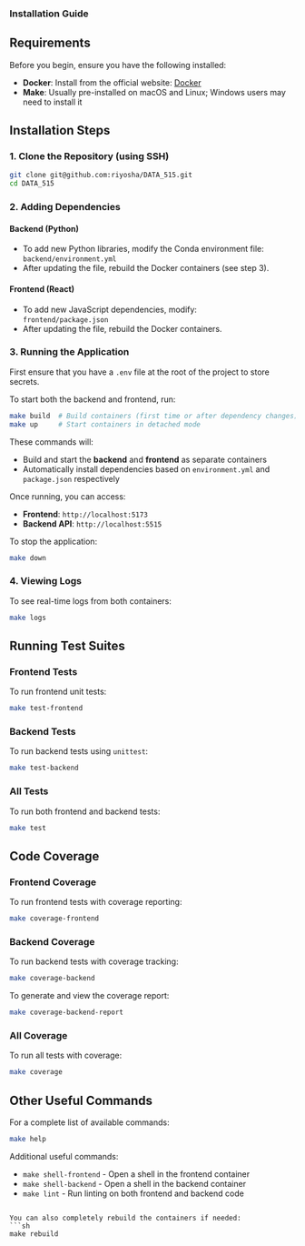 ### Installation Guide

## Requirements
Before you begin, ensure you have the following installed:

- **Docker**: Install from the official website: [Docker](https://www.docker.com/)
- **Make**: Usually pre-installed on macOS and Linux; Windows users may need to install it

## Installation Steps

### 1. Clone the Repository (using SSH)
```sh
git clone git@github.com:riyosha/DATA_515.git
cd DATA_515
```

### 2. Adding Dependencies

#### Backend (Python)
- To add new Python libraries, modify the Conda environment file:
  `backend/environment.yml`
- After updating the file, rebuild the Docker containers (see step 3).

#### Frontend (React)
- To add new JavaScript dependencies, modify:  
  `frontend/package.json`
- After updating the file, rebuild the Docker containers.

### 3. Running the Application
First ensure that you have a `.env` file at the root of the project to store secrets.

To start both the backend and frontend, run:
```sh
make build  # Build containers (first time or after dependency changes)
make up     # Start containers in detached mode
```

These commands will:
- Build and start the **backend** and **frontend** as separate containers
- Automatically install dependencies based on `environment.yml` and `package.json` respectively

Once running, you can access:
- **Frontend**: `http://localhost:5173`  
- **Backend API**: `http://localhost:5515`

To stop the application:
```sh
make down
```

### 4. Viewing Logs
To see real-time logs from both containers:
```sh
make logs
```

## Running Test Suites

### Frontend Tests
To run frontend unit tests:
```sh
make test-frontend
```

### Backend Tests
To run backend tests using `unittest`:
```sh
make test-backend
```

### All Tests
To run both frontend and backend tests:
```sh
make test
```

## Code Coverage

### Frontend Coverage
To run frontend tests with coverage reporting:
```sh
make coverage-frontend
```

### Backend Coverage
To run backend tests with coverage tracking:
```sh
make coverage-backend
```

To generate and view the coverage report:
```sh
make coverage-backend-report
```

### All Coverage
To run all tests with coverage:
```sh
make coverage
```

## Other Useful Commands

For a complete list of available commands:
```sh
make help
```

Additional useful commands:
- `make shell-frontend` - Open a shell in the frontend container
- `make shell-backend` - Open a shell in the backend container
- `make lint` - Run linting on both frontend and backend code
```

You can also completely rebuild the containers if needed:
```sh
make rebuild
```